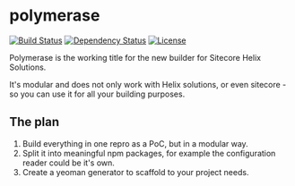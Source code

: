 # polymerase
[![Build Status](https://img.shields.io/appveyor/ci/Saturate/polymerase.svg?style=flat-square)](https://ci.appveyor.com/project/Saturate/polymerase)
[![Dependency Status](https://img.shields.io/david/PentiaLabs/generator-helix.svg?style=flat-square)](https://david-dm.org/Saturate/polymerase)
[![License](https://img.shields.io/npm/l/generator-helix.svg?style=flat-square)](https://github.com/Saturate/polymerase/blob/master/LICENSE)

Polymerase is the working title for the new builder for Sitecore Helix Solutions.

It's modular and does not only work with Helix solutions, or even sitecore - so you can use it for all your building purposes.

## The plan

1. Build everything in one repro as a PoC, but in a modular way.
2. Split it into meaningful npm packages, for example the configuration reader could be it's own.
3. Create a yeoman generator to scaffold to your project needs.
